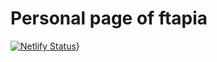 # Personal page of ftapia

[![Netlify Status](https://api.netlify.com/api/v1/badges/6c716207-db2c-4dfa-b285-93e1763ae5e1/deploy-status)](https://app.netlify.com/sites/ftapia/deploys)}